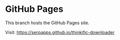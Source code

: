# GitHub Pages

This branch hosts the GitHub Pages site.

Visit: https://serpapps.github.io/thinkific-downloader
